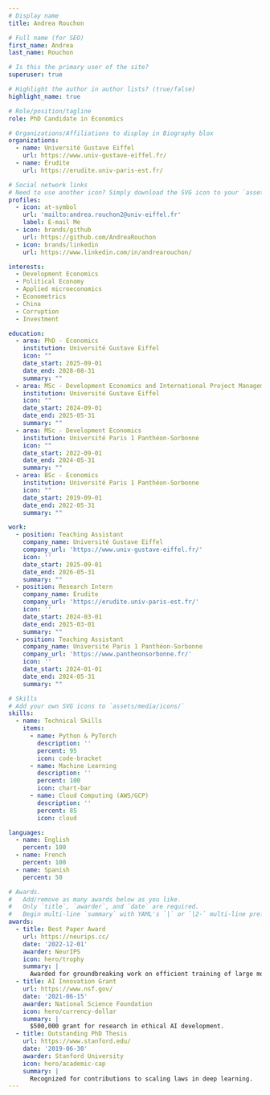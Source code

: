 ```yaml
---
# Display name
title: Andrea Rouchon

# Full name (for SEO)
first_name: Andrea
last_name: Rouchon

# Is this the primary user of the site?
superuser: true

# Highlight the author in author lists? (true/false)
highlight_name: true

# Role/position/tagline
role: PhD Candidate in Economics

# Organizations/Affiliations to display in Biography blox
organizations:
  - name: Université Gustave Eiffel
    url: https://www.univ-gustave-eiffel.fr/
  - name: Érudite
    url: https://erudite.univ-paris-est.fr/

# Social network links
# Need to use another icon? Simply download the SVG icon to your `assets/media/icons/` folder.
profiles:
  - icon: at-symbol
    url: 'mailto:andrea.rouchon2@univ-eiffel.fr'
    label: E-mail Me
  - icon: brands/github
    url: https://github.com/AndreaRouchon
  - icon: brands/linkedin
    url: https://www.linkedin.com/in/andrearouchon/

interests:
  - Development Economics
  - Political Economy
  - Applied microeconomics
  - Econometrics
  - China
  - Corruption
  - Investment

education:
  - area: PhD - Economics
    institution: Université Gustave Eiffel
    icon: ""
    date_start: 2025-09-01
    date_end: 2028-08-31
    summary: ""
  - area: MSc - Development Economics and International Project Management
    institution: Université Gustave Eiffel
    icon: ""
    date_start: 2024-09-01
    date_end: 2025-05-31
    summary: ""
  - area: MSc - Development Economics
    institution: Université Paris 1 Panthéon-Sorbonne
    icon: ""
    date_start: 2022-09-01
    date_end: 2024-05-31
    summary: ""
  - area: BSc - Economics
    institution: Université Paris 1 Panthéon-Sorbonne
    icon: ""
    date_start: 2019-09-01
    date_end: 2022-05-31
    summary: ""

work:
  - position: Teaching Assistant
    company_name: Université Gustave Eiffel
    company_url: 'https://www.univ-gustave-eiffel.fr/'
    icon: ''
    date_start: 2025-09-01
    date_end: 2026-05-31
    summary: ""
  - position: Research Intern
    company_name: Érudite
    company_url: 'https://erudite.univ-paris-est.fr/'
    icon: ''
    date_start: 2024-03-01
    date_end: 2025-03-01
    summary: ""
  - position: Teaching Assistant
    company_name: Université Paris 1 Panthéon-Sorbonne
    company_url: 'https://www.pantheonsorbonne.fr/'
    icon: ''
    date_start: 2024-01-01
    date_end: 2024-05-31
    summary: ""

# Skills
# Add your own SVG icons to `assets/media/icons/`
skills:
  - name: Technical Skills
    items:
      - name: Python & PyTorch
        description: ''
        percent: 95
        icon: code-bracket
      - name: Machine Learning
        description: ''
        percent: 100
        icon: chart-bar
      - name: Cloud Computing (AWS/GCP)
        description: ''
        percent: 85
        icon: cloud

languages:
  - name: English
    percent: 100
  - name: French
    percent: 100
  - name: Spanish
    percent: 50

# Awards.
#   Add/remove as many awards below as you like.
#   Only `title`, `awarder`, and `date` are required.
#   Begin multi-line `summary` with YAML's `|` or `|2-` multi-line prefix and indent 2 spaces below.
awards:
  - title: Best Paper Award
    url: https://neurips.cc/
    date: '2022-12-01'
    awarder: NeurIPS
    icon: hero/trophy
    summary: |
      Awarded for groundbreaking work on efficient training of large models.
  - title: AI Innovation Grant
    url: https://www.nsf.gov/
    date: '2021-06-15'
    awarder: National Science Foundation
    icon: hero/currency-dollar
    summary: |
      $500,000 grant for research in ethical AI development.
  - title: Outstanding PhD Thesis
    url: https://www.stanford.edu/
    date: '2019-06-30'
    awarder: Stanford University
    icon: hero/academic-cap
    summary: |
      Recognized for contributions to scaling laws in deep learning.
---
```


